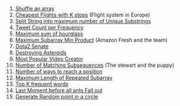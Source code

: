 1. [Shuffle an array](https://leetcode.com/problems/shuffle-an-array/submissions/886166568/)
2. [Cheapest Flights with K stops](https://leetcode.com/problems/cheapest-flights-within-k-stops/submissions/885638227/) (Flight system in Europe)
3. [Split String into maximum number of Unique Substrings](https://leetcode.com/problems/split-a-string-into-the-max-number-of-unique-substrings/submissions/886976652/)
4. [Tweet Count per Frequency](https://leetcode.com/problems/tweet-counts-per-frequency/submissions/887417491/)
5. [Maximum sum of hourglass]()
6. [Maximum Subarray Min Product]() (Amazon Fresh and the team)
7. [Dota2 Senate]()
8. [Destroying Asteroids]()
9. [Most Popular Video Creator]()
10. [Number of Matching Subsequences](https://leetcode.com/problems/number-of-matching-subsequences/submissions/886176867/) (The stewart and the puppy)
11. [Number of ways to reach a position](https://leetcode.com/problems/number-of-ways-to-reach-a-position-after-exactly-k-steps/submissions/886802145/)
12. [Maximum Length of Repeated Subarray](https://leetcode.com/problems/maximum-length-of-repeated-subarray/submissions/886179483/)
13. [Top K frequent words](https://leetcode.com/problems/top-k-frequent-words/submissions/886180958/)
14. [Last Moment before all ants Fall out](https://leetcode.com/problems/last-moment-before-all-ants-fall-out-of-a-plank/submissions/886790962/)
15. [Generate Random point in a circle](https://leetcode.com/problems/generate-random-point-in-a-circle/submissions/886787361/)
